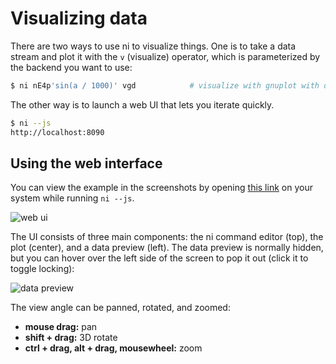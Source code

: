 # Visualizing data
There are two ways to use ni to visualize things. One is to take a data stream
and plot it with the `v` (visualize) operator, which is parameterized by the
backend you want to use:

```sh
$ ni nE4p'sin(a / 1000)' vgd            # visualize with gnuplot with dots
```

The other way is to launch a web UI that lets you iterate quickly.

```sh
$ ni --js
http://localhost:8090
```

## Using the web interface
You can view the example in the screenshots by opening [this
link](http://localhost:8090/#%7B%22ni%22%3A%22n2E2p'r%20%24_%2C%20a%20for%200..199'%20p'r(a*10%20%2B%20%24_%2C%20b*10)%2C%20r(a*10%2C%20b*10%20%2B%20%24_)%20for%200..9'%20p'r%20a%2C%20sin(1%20%2B%20a%20%2F%20340)%20*%20cos(b*b%20%2F%2030000)%20%2B%20sin((a%20%2B%2050)*b%20%2F%20120000)%2C%20b'%22%2C%22vm%22%3A%5B0.9940871438641881%2C0%2C-0.10858522184874522%2C0%2C0.03355467888923627%2C0.9510565162951542%2C0.30718982134368755%2C0%2C0.10327068281260399%2C-0.3090169943749476%2C0.9454330559372747%2C0%2C0%2C0%2C0%2C1%5D%2C%22d%22%3A1.4865711651635027%7D)
on your system while running `ni --js`.

![web ui](http://spencertipping.com/ni-jsplot-sinewave.png)

The UI consists of three main components: the ni command editor (top), the plot
(center), and a data preview (left). The data preview is normally hidden, but
you can hover over the left side of the screen to pop it out (click it to
toggle locking):

![data preview](http://spencertipping.com/ni-jsplot-sinewave2.png)

The view angle can be panned, rotated, and zoomed:

- **mouse drag:** pan
- **shift + drag:** 3D rotate
- **ctrl + drag, alt + drag, mousewheel:** zoom
